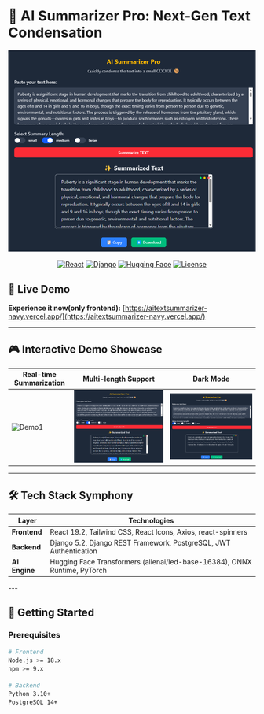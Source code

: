 # 🚀 AI Summarizer Pro: Next-Gen Text Condensation

<div align="center">
  <img src="demo/medium.png" width="800" alt="Project Demo">
  
  [![React](https://img.shields.io/badge/React-19.2.0-%2361DAFB?logo=react)](https://reactjs.org/)
  [![Django](https://img.shields.io/badge/Django-5.2-%23092E20?logo=django)](https://www.djangoproject.com/)
  [![Hugging Face](https://img.shields.io/badge/Hugging%20Face-Transformers-orange?logo=huggingface)](https://huggingface.co/)
  [![License](https://img.shields.io/badge/License-MIT-blue.svg)](https://opensource.org/licenses/MIT)

</div>

## 🌟 Live Demo
**Experience it now(only frontend):** [https://aitextsummarizer-navy.vercel.app/](https://aitextsummarizer-navy.vercel.app/)  


---

## 🎮 Interactive Demo Showcase

| Real-time Summarization | Multi-length Support | Dark Mode |
|-------------------------|----------------------|-----------|
| ![Demo1](https://media.giphy.com/media/v1.Y2lkPTc5MGI3NjExY3Z6N3VxN3J3M3V3Z2x0MWF3dTh4dGc5b2h6a2h4NnZ5bGZ6dXJxZSZlcD12MV9pbnRlcm5hbF9naWZfYnlfaWQmY3Q9Zw/26tn33aiTi1jkl6H6/giphy.gif) |![Demo2](demo/medium.png)|![Demo3](demo/small.png)|

---

## 🛠️ Tech Stack Symphony

<div align="center">
  
| **Layer**       | **Technologies**                                                                 |
|-----------------|----------------------------------------------------------------------------------|
| **Frontend**    | React 19.2, Tailwind CSS, React Icons, Axios, react-spinners                        |
| **Backend**     | Django 5.2, Django REST Framework, PostgreSQL, JWT Authentication                |
| **AI Engine**   | Hugging Face Transformers (allenai/led-base-16384), ONNX Runtime, PyTorch  
</div>
---

## 🚀 Getting Started

### Prerequisites
```bash
# Frontend
Node.js >= 18.x
npm >= 9.x

# Backend
Python 3.10+
PostgreSQL 14+
